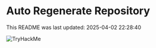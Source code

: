# Auto Regenerate Repository

This README was last updated: 2025-04-02 22:28:40

 ![TryHackMe](https://tryhackme.com/badge/533634)